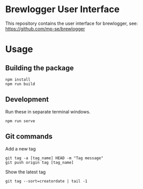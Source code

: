 # Brewlogger User Interface

This repository contains the user interface for brewlogger, see: https://github.com/mp-se/brewlogger 

# Usage

## Building the package

```
npm install
npm run build
```

## Development

Run these in separate terminal windows.

```
npm run serve
```

## Git commands

Add a new tag
```
git tag -a [tag_name] HEAD -m "Tag message"
git push origin tag [tag_name]
```

Show the latest tag

```
git tag --sort=creatordate | tail -1
```

